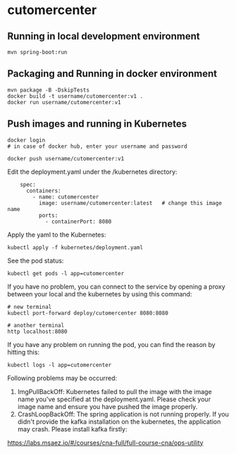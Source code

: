 # cutomercenter

## Running in local development environment

```
mvn spring-boot:run
```

## Packaging and Running in docker environment

```
mvn package -B -DskipTests
docker build -t username/cutomercenter:v1 .
docker run username/cutomercenter:v1
```

## Push images and running in Kubernetes

```
docker login 
# in case of docker hub, enter your username and password

docker push username/cutomercenter:v1
```

Edit the deployment.yaml under the /kubernetes directory:
```
    spec:
      containers:
        - name: cutomercenter
          image: username/cutomercenter:latest   # change this image name
          ports:
            - containerPort: 8080

```

Apply the yaml to the Kubernetes:
```
kubectl apply -f kubernetes/deployment.yaml
```

See the pod status:
```
kubectl get pods -l app=cutomercenter
```

If you have no problem, you can connect to the service by opening a proxy between your local and the kubernetes by using this command:
```
# new terminal
kubectl port-forward deploy/cutomercenter 8080:8080

# another terminal
http localhost:8080
```

If you have any problem on running the pod, you can find the reason by hitting this:
```
kubectl logs -l app=cutomercenter
```

Following problems may be occurred:

1. ImgPullBackOff:  Kubernetes failed to pull the image with the image name you've specified at the deployment.yaml. Please check your image name and ensure you have pushed the image properly.
1. CrashLoopBackOff: The spring application is not running properly. If you didn't provide the kafka installation on the kubernetes, the application may crash. Please install kafka firstly:

https://labs.msaez.io/#/courses/cna-full/full-course-cna/ops-utility

